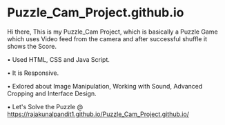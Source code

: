 # Puzzle_Cam_Project.github.io

Hi there, This is my Puzzle_Cam Project, which is basically a Puzzle Game which uses Video feed from the camera and after successful shuffle it shows the Score.

• Used HTML, CSS and Java Script.

• It is Responsive.

• Exlored about Image Manipulation, Working with Sound, Advanced Cropping and Interface Design.

• Let's Solve the Puzzle @ https://rajakunalpandit1.github.io/Puzzle_Cam_Project.github.io/
